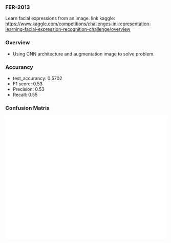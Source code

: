### FER-2013
Learn facial expressions from an image. link kaggle: https://www.kaggle.com/competitions/challenges-in-representation-learning-facial-expression-recognition-challenge/overview

### Overview
- Using CNN architecture and augmentation image to solve problem.

### Accurancy
- test_accurancy: 0.5702
- F1 score: 0.53
- Precision: 0.53
- Recall: 0.55

### Confusion Matrix
![](confusion_matrix.png)
